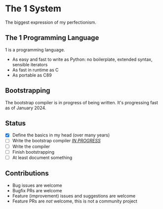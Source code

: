 # The 1 System

The biggest expression of my perfectionism.

## The 1 Programming Language
1 is a programming language.
- As easy and fast to write as Python: no boilerplate, extended syntax, sensible iterators
- As fast in runtime as C
- As portable as C89

## Bootstrapping
The bootstrap compiler is in progress of being written. It's progressing fast as of January 2024.

## Status
- [x] Define the basics in my head (over many years)
- [ ] Write the bootstrap compiler [*IN PROGRESS*](bootstrap)
- [ ] Write the compiler
- [ ] Finish bootstrapping
- [ ] At least document something

## Contributions
- Bug issues are welcome
- Bugfix PRs are welcome
- Feature (improvement) issues and suggestions are welcome
- Feature PRs are *not* welcome, this is not a community project

